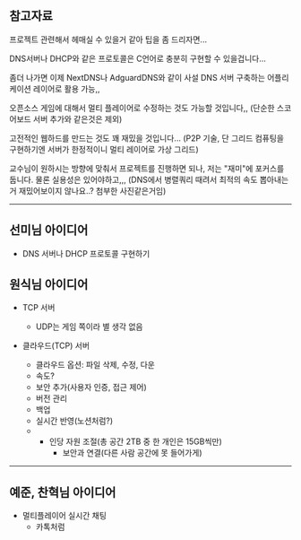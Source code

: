 ## 참고자료
프로젝트 관련해서 헤매실 수 있을거 같아 팁을 좀 드리자면...

DNS서버나 DHCP와 같은 프로토콜은 C언어로 충분히 구현할 수 있을겁니다...

좀더 나가면 이제 NextDNS나 AdguardDNS와 같이 사설 DNS 서버 구축하는 어플리케이션 레이어로 활용 가능,,

오픈소스 게임에 대해서 멀티 플레이어로 수정하는 것도 가능할 것입니다,,  (단순한 스코어보드 서버 추가와 같은것은 제외)

고전적인 웹하드를 만드는 것도 꽤 재밌을 것입니다... (P2P 기술, 단 그리드 컴퓨팅을 구현하기엔 서버가 한정적이니 멀티 레이어로 가상 그리드)

교수님이 원하시는 방향에 맞춰서 프로젝트를 진행하면 되나, 저는 "재미"에 포커스를 둡니다. 물론 실용성은 있어야하고,,, (DNS에서 병렬쿼리 때려서 최적의 속도 뽑아내는거 재밌어보이지 않나요..? 첨부한 사진같은거임)

---
## 선미님 아이디어
- DNS 서버나 DHCP 프로토콜 구현하기

## 원식님 아이디어
- TCP 서버
	- UDP는 게임 쪽이라 별 생각 없음

- 클라우드(TCP) 서버
	- 클라우드 옵션: 파일 삭제, 수정, 다운
	- 속도?
	- 보안 추가(사용자 인증, 접근 제어)
	- 버전 관리
	- 백업
	- 실시간 반영(노션처럼?)
	- + 인당 자원 조절(총 공간 2TB 중 한 개인은 15GB씩만)
		- 보안과 연결(다른 사람 공간에 못 들어가게)


---

## 예준, 찬혁님 아이디어
- 멀티플레이어 실시간 채팅
	- 카톡처럼